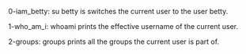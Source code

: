 0-iam_betty: su betty is switches the current user to the user betty.

1-who_am_i: whoami prints the effective username of the current user.

2-groups: groups prints all the groups the current user is part of.
